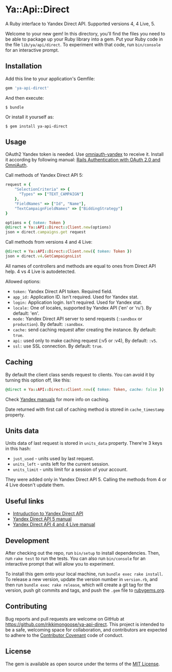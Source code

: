 # Ya::Api::Direct
A Ruby interface to Yandex Direct API. Supported versions 4, 4 Live, 5.

Welcome to your new gem! In this directory, you'll find the files you need to be able to package up your Ruby library into a gem. Put your Ruby code in the file `lib/ya/api/direct`. To experiment with that code, run `bin/console` for an interactive prompt.

## Installation

Add this line to your application's Gemfile:

```ruby
gem 'ya-api-direct'
```

And then execute:

    $ bundle

Or install it yourself as:

    $ gem install ya-api-direct

## Usage

OAuth2 Yandex token is needed. Use [omniauth-yandex](https://github.com/evrone/omniauth-yandex/) to receive it. Install it according by following manual: [Rails Authentication with OAuth 2.0 and OmniAuth](https://www.sitepoint.com/rails-authentication-oauth-2-0-omniauth/).

Call methods of Yandex Direct API 5:

```ruby
request = {
    "SelectionCriteria" => {
      "Types" => ["TEXT_CAMPAIGN"]
    },
    "FieldNames" => ["Id", "Name"],
    "TextCampaignFieldNames" => ["BiddingStrategy"]
}

options = { token: Token }
@direct = Ya::API::Direct::Client.new(options)
json = direct.campaigns.get request
```

Call methods from versions 4 and 4 Live:

```ruby
@direct = Ya::API::Direct::Client.new({ token: Token })
json = direct.v4.GetCampaignsList
```

All names of controllers and methods are equal to ones from Direct API help. 4 vs 4 Live is autodetected.

Allowed options:
* ``token:`` Yandex Direct API token. Required field. 
* ``app_id:`` Application ID. Isn't required. Used for Yandex stat.
* ``login:`` Application login. Isn't required. Used for Yandex stat.
* ``locale:`` One of locales, supported by Yandex API ('en' or 'ru'). By default: 'en'.
* ``mode:`` Yandex Direct API server to send requests (``:sandbox`` or ``production``). By default: ``:sandbox``.
* ``cache:`` send caching request after creating the instance.  By default: ``true``.
* ``api:`` used only to make caching request (:v5 or :v4),  By default: ``:v5``.
* ``ssl:`` use SSL connection. By default: ``true``.

## Caching

By default the client class sends request to clients. You can avoid it by turning this option off, like this:


```ruby
@direct = Ya::API::Direct::Client.new({ token: Token, cache: false })
```

Check [Yandex manuals](https://yandex.ru/adv/edu/direct-api/kak-ispolzovat-api-effektivno-ogranicheniya-i-rekomendatsii) for more info on caching.

Date returned with first call of caching method is stored in ``cache_timestamp`` property.

## Units data

Units data of last request is stored in ``units_data`` property. There're 3 keys in this hash:

* ``just_used`` - units used by last request.
* ``units_left`` - units left for the current session.
* ``units_limit`` - units limit for a session of your account.

They were added only in Yandex Direct API 5. Calling the methods from 4 or 4 Live doesn't update them.

## Useful links

* [Intruduction to Yandex Direct API](https://yandex.ru/adv/edu/direct-api)
* [Yandex Direct API 5 manual](https://tech.yandex.ru/direct/doc/dg/concepts/about-docpage/)
* [Yandex Direct API 4 and 4 Live manual](https://tech.yandex.ru/direct/doc/dg-v4/concepts/About-docpage/)

## Development

After checking out the repo, run `bin/setup` to install dependencies. Then, run `rake test` to run the tests. You can also run `bin/console` for an interactive prompt that will allow you to experiment.

To install this gem onto your local machine, run `bundle exec rake install`. To release a new version, update the version number in `version.rb`, and then run `bundle exec rake release`, which will create a git tag for the version, push git commits and tags, and push the `.gem` file to [rubygems.org](https://rubygems.org).

## Contributing

Bug reports and pull requests are welcome on GitHub at https://github.com/rikkimongoose/ya-api-direct. This project is intended to be a safe, welcoming space for collaboration, and contributors are expected to adhere to the [Contributor Covenant](http://contributor-covenant.org) code of conduct.

## License

The gem is available as open source under the terms of the [MIT License](http://opensource.org/licenses/MIT).
